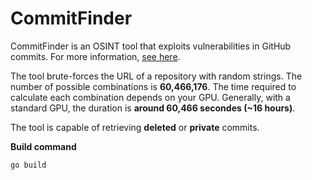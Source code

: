 # CommitFinder

CommitFinder is an OSINT tool that exploits vulnerabilities in GitHub commits. For more information, [see here](https://trufflesecurity.com/blog/anyone-can-access-deleted-and-private-repo-data-github).

The tool brute-forces the URL of a repository with random strings. The number of possible combinations is **60,466,176**. The time required to calculate each combination depends on your GPU. Generally, with a standard GPU, the duration is **around 60,466 secondes (~16 hours)**.

The tool is capable of retrieving **deleted** or **private** commits.


**Build command**
```sh
go build
```




